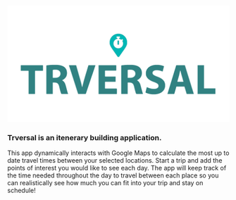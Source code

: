 

![alt text](https://github.com/tabathadelane/trversal/blob/master/logo2.png?raw=true "Simplest Logo")

### Trversal is an itenerary building application.  
This app dynamically interacts with Google Maps to calculate the most up to date travel times between your selected locations. Start a trip and add the points of interest you would like to see each day. The app will keep track of the time needed throughout the day to travel between each place so you can realistically see how much you can fit into your trip and stay on schedule!


